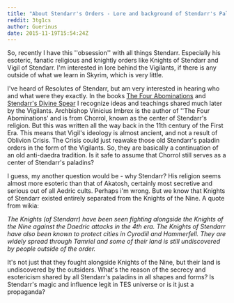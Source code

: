 ```yaml
---
title: "About Stendarr's Orders - Lore and background of Stendarr's Paladins"
reddit: 3tg1cs
author: Guerinus
date: 2015-11-19T15:54:24Z
---
```


So, recently I have this ''obsession'' with all things Stendarr. Especially his esoteric, fanatic religious and knightly orders like Knights of Stendarr and Vigil of Stendarr. I'm interested in lore behind the Vigilants, if there is any outside of what we learn in Skyrim, which is very little.

I've heard of Resolutes of Stendarr, but am very interested in hearing who and what were they exactly. In the books [The Four Abominations](http://www.uesp.net/wiki/Online:The_Four_Abominations) and [Stendarr's Divine Spear](http://www.uesp.net/wiki/Online:Stendarr's_Divine_Spear) I recognize ideas and teachings shared much later by the Vigilants. Archbishop Vinicius Imbrex is the author of ''The Four Abominations' and is from Chorrol, known as the center of Stendarr's religion. But this was written all the way back in the 11th century of the First Era. This means that Vigil's ideology is almost ancient, and not a result of Oblivion Crisis. The Crisis could just reawake those old Stendarr's paladin orders in the form of the Vigilants. So, they are basically a continuation of an old anti-daedra tradition. Is it safe to assume that Chorrol still serves as a center of Stendarr's paladins?

I guess, my another question would be - why Stendarr? His religion seems almost more esoteric than that of Akatosh, certainly most secretive and serious out of all Aedric cults. Perhaps i'm wrong. But we know that Knights of Stendarr existed entirely separated from the Knights of the Nine. A quote from wikia:

*The Knights (of Stendarr) have been seen fighting alongside the Knights of the Nine against the Daedric attacks in the 4th era. The Knights of Stendarr have also been known to protect cities in Cyrodiil and Hammerfell. They are widely spread through Tamriel and some of their land is still undiscovered by people outside of the order.*

It's not just that they fought alongside Knights of the Nine, but their land is undiscovered by the outsiders. What's the reason of the secrecy and esotericism shared by all Stendarr's paladins in all shapes and forms? Is Stendarr's magic and influence legit in TES universe or is it just a propaganda?

